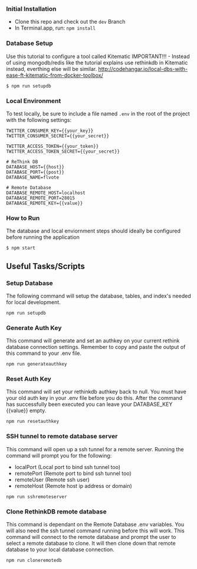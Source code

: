 
### Initial Installation
* Clone this repo and check out the `dev` Branch
* In Terminal.app, run: `npm install`

### Database Setup

Use this tutorial to configure a tool called Kitematic
IMPORTANT!!! - Instead of using mongodb/redis like the tutorial explains use rethinkdb in Kitematic instead, everthing else will be similar.
http://codehangar.io/local-dbs-with-ease-ft-kitematic-from-docker-toolbox/

```shell
$ npm run setupdb
```

### Local Environment

To test locally, be sure to include a file named `.env` in the root of the project with the following settings:

```shell
TWITTER_CONSUMER_KEY={{your_key}}
TWITTER_CONSUMER_SECRET={{your_secret}}

TWITTER_ACCESS_TOKEN={{your_token}}
TWITTER_ACCESS_TOKEN_SECRET={{your_secret}}

# ReThink DB
DATABASE_HOST={{host}}
DATABASE_PORT={{post}}
DATABASE_NAME=flvote

# Remote Database
DATABASE_REMOTE_HOST=localhost
DATABASE_REMOTE_PORT=28015
DATABASE_REMOTE_KEY={{value}}
```

### How to Run

The database and local enviornment steps should ideally be configured before running the application

```shell
$ npm start
```

## Useful Tasks/Scripts

### Setup Database

The following command will setup the database, tables, and index's needed for local development.

```shell
npm run setupdb
```

### Generate Auth Key

This command will generate and set an authkey on your current rethink database connection settings. Remember to copy and paste the output of this command to your .env file.

```shell
npm run generateauthkey
```

### Reset Auth Key

This command will set your rethinkdb authkey back to null. You must have your old auth key in your .env file before you do this. After the command has successfully been executed you can leave your DATABASE_KEY {{value}} empty.

```shell
npm run resetauthkey
```

### SSH tunnel to remote database server

This command will open up a ssh tunnel for a remote server. Running the command will prompt you for the following:

- localPort (Local port to bind ssh tunnel too)
- remotePort (Remote port to bind ssh tunnel too)
- remoteUser (Remote ssh user)
- remoteHost (Remote host ip address or domain)

```shell
npm run sshremoteserver
```

### Clone RethinkDB remote database

This command is dependant on the Remote Database .env variables. You will also need the ssh tunnel command running before this will work. This command will connect to the remote database and prompt the user to select a remote database to clone. It will then clone down that remote database to your local database connection.

```shell
npm run cloneremotedb
```